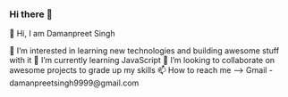 ### Hi there 👋

<!--
**daman9999/daman9999** is a ✨ _special_ ✨ repository because its `README.md` (this file) appears on your GitHub profile.

Here are some ideas to get you started:
!--->

👋 Hi, I am Damanpreet Singh
<!--->
👀 I’m interested in learning new technologies and building awesome stuff with it
🌱 I’m currently learning JavaScript 
💞️ I’m looking to collaborate on awesome projects to grade up my skills
📫 How to reach me 
     --> Gmail - damanpreetsingh9999@gmail.com 

